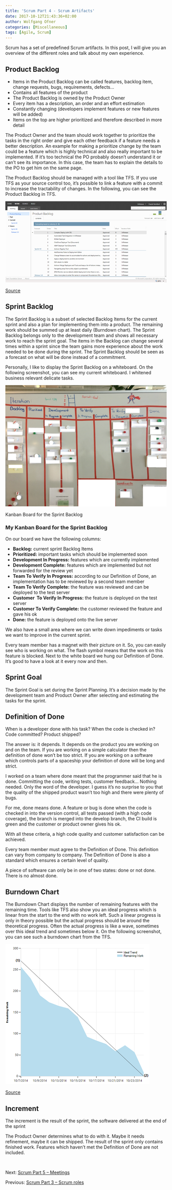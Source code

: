 ```yaml
---
title: 'Scrum Part 4 - Scrum Artifacts'
date: 2017-10-12T21:43:36+02:00
author: Wolfgang Ofner
categories: [Miscellaneous]
tags: [Agile, Scrum]
---
```

Scrum has a set of predefined Scrum artifacts. In this post, I will give you an overview of the different roles and talk about my own experience.

## **Product Backlog**

  * Items in the Product Backlog can be called features, backlog item, change requests, bugs, requirements, defects…
  * Contains all features of the product
  * The Product Backlog is owned by the Product Owner
  * Every item has a description, an order and an effort estimation
  * Constantly changing (developers implement features or new features will be added)
  * Items on the top are higher prioritized and therefore described in more detail

The Product Owner and the team should work together to prioritize the tasks in the right order and give each other feedback if a feature needs a better description. An example for making a prioritize change by the team could be a feature which is highly technical and also really important to be implemented. If it’s too technical the PO probably doesn’t understand it or can’t see its importance. In this case, the team has to explain the details to the PO to get him on the same page.

The Product Backlog should be managed with a tool like TFS. If you use TFS as your source control too, it&#8217;s possible to link a feature with a commit to increase the tractability of changes. In the following, you can see the Product Backlog in TFS.

<div class="col-12 col-sm-10 aligncenter">
  <a href="/assets/img/posts/2017/10/Product-Backlog.png"><img aria-describedby="caption-attachment-159" loading="lazy" class="size-full wp-image-159" src="/assets/img/posts/2017/10/Product-Backlog.png" alt="Product Backlog" /></a>
  
  <p>
    <a href="https://msdnshared.blob.core.windows.net/media/MSDNBlogsFS/prod.evol.blogs.msdn.com/CommunityServer.Blogs.Components.WeblogFiles/00/00/00/30/15/metablogapi/0250.Figure-1_59B7BEE6.png" target="_blank" rel="noopener">Source</a>
  </p>
</div>

## **Sprint Backlog**

The Sprint Backlog is a subset of selected Backlog Items for the current sprint and also a plan for implementing them into a product. The remaining work should be summed up at least daily (Burndown chart). The Sprint Backlog belongs only to the development team and shows all necessary work to reach the sprint goal. The items in the Backlog can change several times within a sprint since the team gains more experience about the work needed to be done during the sprint. The Sprint Backlog should be seen as a forecast on what will be done instead of a commitment.

Personally, I like to display the Sprint Backlog on a whiteboard. On the following screenshot, you can see my current whiteboard. I whitened business relevant delicate tasks.

<div class="col-12 col-sm-10 aligncenter">
  <a href="/assets/img/posts/2017/10/Sprint-Backlog-Board.jpg"><img loading="lazy" src="/assets/img/posts/2017/10/Sprint-Backlog-Board.jpg" alt="Scrum Artifacts Sprint Backlog Board" /></a>
  
  <p>
    Kanban Board for the Sprint Backlog
  </p>
</div>

### My Kanban Board for the Sprint Backlog

On our board we have the following columns:

  * **Backlog:** current sprint Backlog Items
  * **Prioritized:** important tasks which should be implemented soon
  * **Development In Progress:** features which are currently implemented
  * **Development Complete:** features which are implemented but not forwarded for the review yet
  * **Team To Verify In Progress:** according to our Definition of Done, an implementation has to be reviewed by a second team member
  * **Team To Verify Complete:** the feature was reviewed and can be deployed to the test server
  * **Customer  To Verify In Progress:** the feature is deployed on the test server
  * **Customer To Verify Complete:** the customer reviewed the feature and gave his ok
  * **Done:** the feature is deployed onto the live server

We also have a small area where we can write down impediments or tasks we want to improve in the current sprint.

Every team member has a magnet with their picture on it. So, you can easily see who is working on what. The flash symbol means that the work on this feature is blocked. Next to the white board we hung our Definition of Done. It’s good to have a look at it every now and then.

## **Sprint Goal**

The Sprint Goal is set during the Sprint Planning. It’s a decision made by the development team and Product Owner after selecting and estimating the tasks for the sprint.

## **Definition of Done**

When is a developer done with his task? When the code is checked in? Code committed? Product shipped?

The answer is: it depends. It depends on the product you are working on and on the team. If you are working on a simple calculator then the definition of done won’t be too strict. If you are working on a software which controls parts of a spaceship your definition of done will be long and strict.

I worked on a team where done meant that the programmer said that he is done. Committing the code, writing tests, customer feedback… Nothing needed. Only the word of the developer. I guess it’s no surprise to you that the quality of the shipped product wasn’t too high and there were plenty of bugs.

For me, done means done. A feature or bug is done when the code is checked in into the version control, all tests passed (with a high code coverage), the branch is merged into the develop branch, the CI build is green and the customer or product owner gives his ok.

With all these criteria, a high code quality and customer satisfaction can be achieved.

Every team member must agree to the Definition of Done. This definition can vary from company to company. The Definition of Done is also a standard which ensures a certain level of quality.

A piece of software can only be in one of two states: done or not done. There is no almost done.

## **Burndown Chart**

The Burndown Chart displays the number of remaining features with the remaining time. Tools like TFS also show you an ideal progress which is linear from the start to the end with no work left. Such a linear progress is only in theory possible but the actual progress should be around the theoretical progress. Often the actual progress is like a wave, sometimes over this ideal trend and sometimes below it. On the following screenshot, you can see such a burndown chart from the TFS.

<div class="col-12 col-sm-10 aligncenter">
  <a href="/assets/img/posts/2017/10/Burndown-chart.png"><img loading="lazy" size-full" src="/assets/img/posts/2017/10/Burndown-chart.png" alt="Scrum Artifacts Burndown chart" /></a>
  
  <p>
    <a href="https://docs.microsoft.com/en-us/vsts/work/scrum/_img/alm_sb_introhealthychart.png" target="_blank" rel="noopener">Source</a>
  </p>
</div>

## **Increment**

The increment is the result of the sprint, the software delivered at the end of the sprint

The Product Owner determines what to do with it. Maybe it needs refinement, maybe it can be shipped. The result of the sprint only contains finished work. Features which haven’t met the Definition of Done are not included.

&nbsp;

Next: <a href="/scrum-part-5-meetings/" target="_blank" rel="noopener">Scrum Part 5 &#8211; Meetings</a>

Previous: <a href="/scrum-part-3-scrum-roles/" target="_blank" rel="noopener">Scrum Part 3 &#8211; Scrum roles</a>